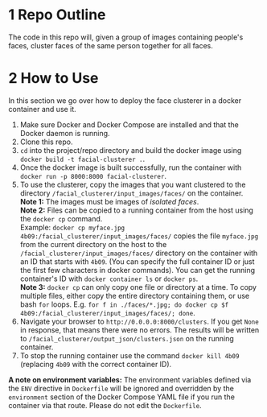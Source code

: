 # 1 Repo Outline
The code in this repo will, given a group of images containing people's faces, cluster faces of the same person together for all faces.

# 2 How to Use
In this section we go over how to deploy the face clusterer in a docker container and use it.  

1. Make sure Docker and Docker Compose are installed and that the Docker daemon is running.
2. Clone this repo.
3. `cd` into the project/repo directory and build the docker image using `docker build -t facial-clusterer .`.
4. Once the docker image is built successfully, run the container with `docker run -p 8000:8000 facial-clusterer`.
5. To use the clusterer, copy the images that you want clustered to the directory `/facial_clusterer/input_images/faces/` on the container.  
   **Note 1:** The images must be images of _isolated faces_.  
   **Note 2:** Files can be copied to a running container from the host using the `docker cp` command.  
   Example: `docker cp myface.jpg 4b09:/facial_clusterer/input_images/faces/` copies the file `myface.jpg` from the current directory on the host to the `/facial_clusterer/input_images/faces/` directory on the container with an ID that starts with `4b09`. (You can specify the full container ID or just the first few characters in docker commands). You can get the running container's ID with `docker container ls` or `docker ps`.  
   **Note 3:** `docker cp` can only copy one file or directory at a time. To copy multiple files, either copy the entire directory containing them, or use bash `for` loops. E.g. `for f in ./faces/*.jpg; do docker cp $f 4b09:/facial_clusterer/input_images/faces/; done`.
7. Navigate your browser to `http://0.0.0.0:8000/clusters`. If you get `None` in response, that means there were no errors. The results will be written to `/facial_clusterer/output_json/clusters.json` on the running container.
8. To stop the running container use the command `docker kill 4b09` (replacing `4b09` with the correct container ID).

**A note on environment variables:** The environment variables defined via the `ENV` directive in `Dockerfile` will be ignored and overridden by the `environment` section of the Docker Compose YAML file if you run the container via that route. Please do not edit the `Dockerfile`.
